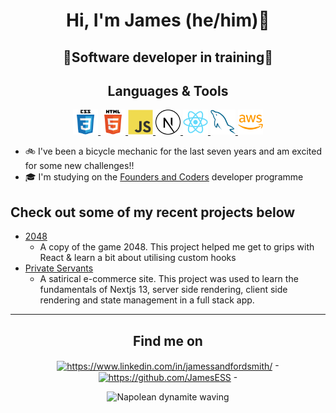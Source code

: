<h1 align="center">Hi, I'm James (he/him)👋</h1>
<h2 align="center">🔧Software developer in training🔧</h2>
<h2 align="center">Languages & Tools</h2>
<p align="center"> 
  <a href="https://www.w3schools.com/css/" target="_blank" rel="noreferrer"> 
    <img src="https://raw.githubusercontent.com/devicons/devicon/master/icons/css3/css3-original-wordmark.svg" alt="css3 icon" width="40" height="40"/>
  </a>
  <a href="https://www.w3.org/html/" target="_blank" rel="noreferrer"> 
     <img src="https://raw.githubusercontent.com/devicons/devicon/master/icons/html5/html5-original-wordmark.svg" alt="html5 icon" width="40" height="40"/> 
  </a> 
  <a href="https://developer.mozilla.org/en-US/docs/Web/JavaScript" target="_blank" rel="noreferrer"> 
    <img src="https://raw.githubusercontent.com/devicons/devicon/master/icons/javascript/javascript-original.svg" alt="javascript icon" width="40" height="40"/>
  </a>
  <a href="https://nextjs.org/" target="_blank" rel="noreferrer"> 
    <img src="https://raw.githubusercontent.com/devicons/devicon/master/icons/nextjs/nextjs-line.svg" alt="nextjs icon" width="40" height="40"/>
  </a>
  <a href="https://react.dev/" target="_blank" rel="noreferrer"> 
    <img src="https://raw.githubusercontent.com/devicons/devicon/master/icons/react/react-original.svg" alt="React icon" width="40" height="40"/>
  </a>
  <a href="https://www.mysql.com/" target="_blank" rel="noreferrer"> 
    <img src="https://raw.githubusercontent.com/devicons/devicon/master/icons/mysql/mysql-original.svg" alt="mysql icon" width="40" height="40"/>
  </a>  
  <a href="https://aws.amazon.com/" target="_blank" rel="noreferrer"> 
    <img src="https://raw.githubusercontent.com/devicons/devicon/master/icons/amazonwebservices/amazonwebservices-plain-wordmark.svg" alt="Amazon AWS Icon" width="40" height="40"/>
  </a>  
</p>

- 🚲 I've been a bicycle mechanic for the last seven years and am excited for some new challenges!!
- 🎓 I'm studying on the [Founders and Coders](https://www.foundersandcoders.com/) developer programme
## Check out some of my recent projects below
- [2048](https://github.com/fac28/Week5-James_Deepa)
    - A copy of the game 2048. This project helped me get to grips with React & learn a bit about utilising custom hooks
- [Private Servants](https://github.com/fac28/private-servants)
    - A satirical e-commerce site. This project was used to learn the fundamentals of Nextjs 13, server side rendering, client side rendering and state management in a full stack app. 
---
<h2 align="center">Find me on</h2>
<p align="center"> 
<a href="https://www.linkedin.com/in/jamessandfordsmith/" target="blank"><img align="center" src="https://raw.githubusercontent.com/rahuldkjain/github-profile-readme-generator/master/src/images/icons/Social/linked-in-alt.svg" alt="https://www.linkedin.com/in/jamessandfordsmith/" height="40" width="40" /></a> -
<a href="https://github.com/JamesESS" target="blank"><img align="center" src="https://github.githubassets.com/images/modules/logos_page/GitHub-Mark.png" alt="https://github.com/JamesESS" height="40" width="40" /></a> -
</p>

<p align="center"><img src="https://media3.giphy.com/media/icUEIrjnUuFCWDxFpU/giphy.gif?cid=ecf05e47tucwnjoeeqmuivdm3b5rta7bcvm39dxmlgir40gs&ep=v1_gifs_search&rid=giphy.gif&ct=g" alt="Napolean dynamite waving"></p>
